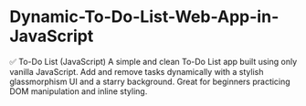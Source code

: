 # Dynamic-To-Do-List-Web-App-in-JavaScript
✅ To-Do List (JavaScript) A simple and clean To-Do List app built using only vanilla JavaScript. Add and remove tasks dynamically with a stylish glassmorphism UI and a starry background. Great for beginners practicing DOM manipulation and inline styling.
